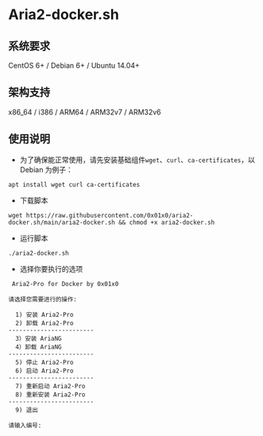# Aria2-docker.sh


## 系统要求

CentOS 6+ / Debian 6+ / Ubuntu 14.04+


## 架构支持

x86_64 / i386 / ARM64 / ARM32v7 / ARM32v6


## 使用说明

* 为了确保能正常使用，请先安装基础组件`wget`、`curl`、`ca-certificates`，以 Debian 为例子：
```
apt install wget curl ca-certificates
```

* 下载脚本
```
wget https://raw.githubusercontent.com/0x01x0/aria2-docker.sh/main/aria2-docker.sh && chmod +x aria2-docker.sh
```

* 运行脚本
```
./aria2-docker.sh
```

* 选择你要执行的选项
```
 Aria2-Pro for Docker by 0x01x0 

请选择您需要进行的操作:

  1) 安装 Aria2-Pro
  2) 卸载 Aria2-Pro
------------------------
  3）安装 AriaNG
  4）卸载 AriaNG
------------------------
  5) 停止 Aria2-Pro
  6) 启动 Aria2-Pro
------------------------
  7) 重新启动 Aria2-Pro
  8) 重新安装 Aria2-Pro
------------------------
  9) 退出

请输入编号: 
```
